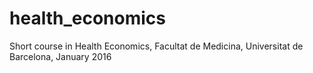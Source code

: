 # health_economics
Short course in Health Economics, Facultat de Medicina, Universitat de Barcelona, January 2016
